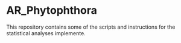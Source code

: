 # AR_Phytophthora
This repository contains some of the scripts and instructions for the statistical analyses implemente.
